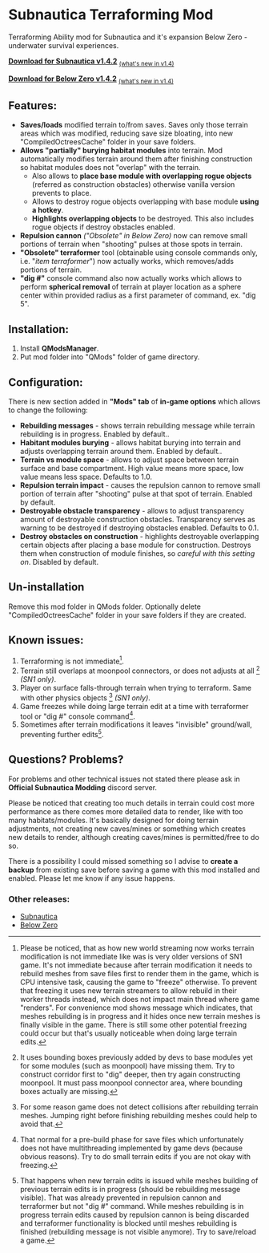# Subnautica Terraforming Mod
Terraforming Ability mod for Subnautica and it's expansion Below Zero - underwater survival experiences.

**[Download for Subnautica v1.4.2](https://github.com/repkins/subnautica-terraforming-mod/releases/download/v1.4.2/Terraforming_v142.zip)**
<sub>[(what's new in v1.4)](https://github.com/repkins/subnautica-terraforming-mod/releases/tag/v1.4.2)</sub>

**[Download for Below Zero v1.4.2](https://github.com/repkins/subnautica-terraforming-mod/releases/download/v1.4.2/TerraformingBZ_v142.zip)**
<sub>[(what's new in v1.4)](https://github.com/repkins/subnautica-terraforming-mod/releases/tag/v1.4.2)</sub>

## Features:
- **Saves/loads** modified terrain to/from saves. Saves only those terrain areas which was modified, reducing save size bloating, into new "CompiledOctreesCache" folder in your save folders.
- **Allows "partially" burying habitat modules** into terrain. Mod automatically modifies terrain around them after finishing construction so habitat modules does not "overlap" with the terrain.
    - Also allows to **place base module with overlapping rogue objects** (referred as construction obstacles) otherwise vanilla version prevents to place.
    - Allows to destroy rogue objects overlapping with base module **using a hotkey**.
    - **Highlights overlapping objects** to be destroyed. This also includes rogue objects if destroy obstacles enabled.
- **Repulsion cannon** *("Obsolete" in Below Zero)* now can remove small portions of terrain when "shooting" pulses at those spots in terrain.
- **"Obsolete" terraformer** tool (obtainable using console commands only, i.e. "*item terraformer*") now actually works, which removes/adds portions of terrain.
- **"dig #"** console command also now actually works which allows to perform **spherical removal** of terrain at player location as a sphere center within provided radius as a first parameter of command, ex. "dig 5".

## Installation:
1. Install **QModsManager**.
2. Put mod folder into "QMods" folder of game directory.

## Configuration:
There is new section added in **"Mods" tab** of **in-game options** which allows to change the following:
- **Rebuilding messages** - shows terrain rebuilding message while terrain rebuilding is in progress. Enabled by default..
- **Habitant modules burying** - allows habitat burying into terrain and adjusts overlapping terrain around them. Enabled by default..
- **Terrain vs module space** - allows to adjust space between terrain surface and base compartment. High value means more space, low value means less space. Defaults to 1.0.
- **Repulsion terrain impact** - causes the repulsion cannon to remove small portion of terrain after "shooting" pulse at that spot of terrain. Enabled by default.
- **Destroyable obstacle transparency** - allows to adjust transparency amount of destroyable construction obstacles. Transparency serves as warning to be destroyed if destroying obstacles enabled. Defaults to 0.1.
- **Destroy obstacles on construction** - highlights destroyable overlapping certain objects after placing a base module for construction. Destroys them when construction of module finishes, so *careful with this setting on*. Disabled by default. 

## Un-installation
Remove this mod folder in QMods folder. Optionally delete "CompiledOctreesCache" folder in your save folders if they are created.

## Known issues:
1. Terraforming is not immediate[^immediate].
2. Terrain still overlaps at moonpool connectors, or does not adjusts at all [^overlaps] _(SN1 only)_.
3. Player on surface falls-through terrain when trying to terraform. Same with other physics objects [^falls] _(SN1 only)_.
4. Game freezes while doing large terrain edit at a time with terraformer tool or "dig #" console command[^freezes].
5. Sometimes after terrain modifications it leaves "invisible" ground/wall, preventing further edits[^invisible].

## Questions? Problems?
For problems and other technical issues not stated there please ask in **Official Subnautica Modding** discord server.

Please be noticed that creating too much details in terrain could cost more performance as there comes more detailed data to render, like with too many habitats/modules. It's basically designed for doing terrain adjustments, not creating new caves/mines or something which creates new details to render, although creating caves/mines is permitted/free to do so.

There is a possibility I could missed something so I advise to **create a backup** from existing save before saving a game with this mod installed and enabled. Please let me know if any issue happens.

### Other releases:
- [Subnautica](https://www.nexusmods.com/subnautica/mods/504?tab=files)
- [Below Zero](https://www.nexusmods.com/subnauticabelowzero/mods/128?tab=files)

[^immediate]: Please be noticed, that as how new world streaming now works terrain modification is not immediate like was is very older versions of SN1 game. It's not immediate because after terrain modification it needs to rebuild meshes from save files first to render them in the game, which is CPU intensive task, causing the game to "freeze" otherwise. To prevent that freezing it uses new terrain streamers to allow rebuild in their worker threads instead, which does not impact main thread where game "renders". For convenience mod shows message which indicates, that meshes rebuilding is in progress and it hides once new terrain meshes is finally visible in the game. There is still some other potential freezing could occur but that's usually noticeable when doing large terrain edits.

[^overlaps]: It uses bounding boxes previously added by devs to base modules yet for some modules (such as moonpool) have missing them. Try to construct corridor first to "dig" deeper, then try again constructing moonpool. It must pass moonpool connector area, where bounding boxes actually are missing.

[^falls]: For some reason game does not detect collisions after rebuilding terrain meshes. Jumping right before finishing rebuilding meshes could help to avoid that.

[^freezes]: That normal for a pre-build phase for save files which unfortunately does not have multithreading implemented by game devs (because obvious reasons). Try to do small terrain edits if you are not okay with freezing.

[^invisible]: That happens when new terrain edits is issued while meshes building of previous terrain edits is in progress (should be rebuilding message visible). That was already prevented in repulsion cannon and terraformer but not "dig #" command. While meshes rebuilding is in progress terrain edits caused by repulsion cannon is being discarded and terraformer functionality is blocked until meshes rebuilding is finished (rebuilding message is not visible anymore). Try to save/reload a game.
